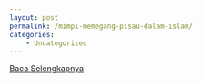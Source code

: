 ```yaml
---
layout: post
permalink: /mimpi-memegang-pisau-dalam-islam/
categories:
    - Uncategorized
---
```


[Baca Selengkapnya](/08)